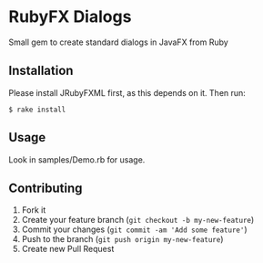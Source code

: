 # RubyFX Dialogs

Small gem to create standard dialogs in JavaFX from Ruby

## Installation

Please install JRubyFXML first, as this depends on it. Then run:

    $ rake install

## Usage

Look in samples/Demo.rb for usage.

## Contributing

1. Fork it
2. Create your feature branch (`git checkout -b my-new-feature`)
3. Commit your changes (`git commit -am 'Add some feature'`)
4. Push to the branch (`git push origin my-new-feature`)
5. Create new Pull Request
